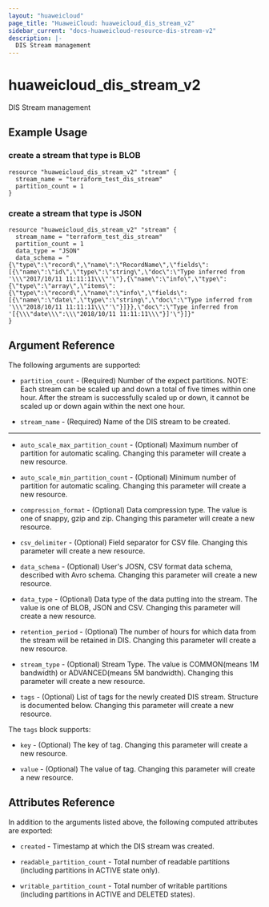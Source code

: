 ```yaml
---
layout: "huaweicloud"
page_title: "HuaweiCloud: huaweicloud_dis_stream_v2"
sidebar_current: "docs-huaweicloud-resource-dis-stream-v2"
description: |-
  DIS Stream management
---
```


# huaweicloud\_dis\_stream\_v2

DIS Stream management

## Example Usage

### create a stream that type is BLOB

```hcl
resource "huaweicloud_dis_stream_v2" "stream" {
  stream_name = "terraform_test_dis_stream"
  partition_count = 1
}
```

### create a stream that type is JSON

```hcl
resource "huaweicloud_dis_stream_v2" "stream" {
  stream_name = "terraform_test_dis_stream"
  partition_count = 1
  data_type = "JSON"
  data_schema = "{\"type\":\"record\",\"name\":\"RecordName\",\"fields\":[{\"name\":\"id\",\"type\":\"string\",\"doc\":\"Type inferred from '\\\"2017/10/11 11:11:11\\\"'\"},{\"name\":\"info\",\"type\":{\"type\":\"array\",\"items\":{\"type\":\"record\",\"name\":\"info\",\"fields\":[{\"name\":\"date\",\"type\":\"string\",\"doc\":\"Type inferred from '\\\"2018/10/11 11:11:11\\\"'\"}]}},\"doc\":\"Type inferred from '[{\\\"date\\\":\\\"2018/10/11 11:11:11\\\"}]'\"}]}"
}
```

## Argument Reference

The following arguments are supported:

* `partition_count` -
  (Required)
  Number of the expect partitions. NOTE: Each stream can be scaled up
  and down a total of five times within one hour. After the stream is
  successfully scaled up or down, it cannot be scaled up or down again
  within the next one hour.

* `stream_name` -
  (Required)
  Name of the DIS stream to be created.

- - -

* `auto_scale_max_partition_count` -
  (Optional)
  Maximum number of partition for automatic scaling.  Changing this parameter will create a new resource.

* `auto_scale_min_partition_count` -
  (Optional)
  Minimum number of partition for automatic scaling.  Changing this parameter will create a new resource.

* `compression_format` -
  (Optional)
  Data compression type. The value is one of snappy, gzip and zip.  Changing this parameter will create a new resource.

* `csv_delimiter` -
  (Optional)
  Field separator for CSV file.  Changing this parameter will create a new resource.

* `data_schema` -
  (Optional)
  User's JOSN, CSV format data schema, described with Avro schema.  Changing this parameter will create a new resource.

* `data_type` -
  (Optional)
  Data type of the data putting into the stream. The value is one of
  BLOB, JSON and CSV.  Changing this parameter will create a new resource.

* `retention_period` -
  (Optional)
  The number of hours for which data from the stream will be retained
  in DIS.  Changing this parameter will create a new resource.

* `stream_type` -
  (Optional)
  Stream Type. The value is COMMON(means 1M bandwidth) or
  ADVANCED(means 5M bandwidth).  Changing this parameter will create a new resource.

* `tags` -
  (Optional)
  List of tags for the newly created DIS stream. Structure is documented below. Changing this parameter will create a new resource.

The `tags` block supports:

* `key` -
  (Optional)
  The key of tag.  Changing this parameter will create a new resource.

* `value` -
  (Optional)
  The value of tag.  Changing this parameter will create a new resource.

## Attributes Reference

In addition to the arguments listed above, the following computed attributes are exported:

* `created` -
  Timestamp at which the DIS stream was created.

* `readable_partition_count` -
  Total number of readable partitions (including partitions in ACTIVE
  state only).

* `writable_partition_count` -
  Total number of writable partitions (including partitions in ACTIVE
  and DELETED states).
